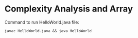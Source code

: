 # Complexity Analysis and Array

Command to run HelloWorld.java file:

```javac HelloWorld.java && java HelloWorld```
